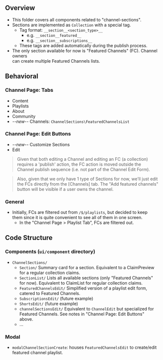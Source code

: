## Overview
- This folder covers all components related to "channel-sections".
- Sections are implemented as `Collection` with a special tag.
  - Tag format: `__section__<section_type>__`
    - e.g. `__section__featured__` 
    - e.g. `__section__subscriptions__`
  - These tags are added automatically during the publish process. 
- The only section available for now is "Featured Channels" (FC). Channel owners   
  can create multiple Featured Channels lists.

## Behavioral

### Channel Page: Tabs
- Content
- Playlists
- About
- Community
- *--new--* Channels: `ChannelSections\FeaturedChannelsList`

### Channel Page: Edit Buttons
- *--new--* Customize Sections
- Edit

> Given that both editing a Channel and editing an FC (a collection) requires a 
'publish' action, the FC action is moved outside the Channel publish sequence
(i.e. not part of the Channel Edit Form).

> Also, given that we only have 1 type of Sections for now, we'll just edit the
FCs directly from the [Channels] tab. The "Add featured channels" button will
be visible if a user owns the channel.

### General
- Initially, FCs are filtered out from `/$/playlists`, but decided to keep them
  since it is quite convenient to see all of them in one screen.
  - In the "Channel Page > Playlist Tab", FCs are filtered out. 

## Code Structure

### Components (`ui/component` directory) 
- `ChannelSections/`
  - `Section/` Summary card for a section. 
    Equivalent to a ClaimPreview for a regular collection claims.   
  - `SectionList/` Lists all available sections (only "Featured Channels" for now).
    Equivalent to ClaimList for regular collection claims.
  - `FeaturedChannelsEdit/` Simplified version of a playlist edit form, catered to Featured Channels. 
  - `SubscriptionsEdit/` (future example)
  - `ShortsEdit/` (future example)
  - `channelSectionsEdit/` Equivalent to `ChannelEdit` but specialized for Featured Channels.
    See notes in "Channel Page: Edit Buttons" above.
  - ...

### Modal
- `modalChannelSectionCreate`: houses `FeaturedChannelsEdit` to create/edit featured channel playlist.
